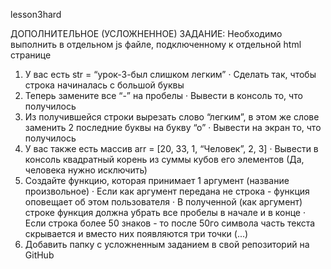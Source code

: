 lesson3hard

ДОПОЛНИТЕЛЬНОЕ (УСЛОЖНЕННОЕ) ЗАДАНИЕ:
Необходимо выполнить в отдельном js файле, подключенному к отдельной html странице
1) У вас есть str = “урок-3-был слишком легким”
·        Сделать так, чтобы строка начиналась с большой буквы
2) Теперь замените все “-” на пробелы
·        Вывести в консоль то, что получилось
3) Из получившейся строки вырезать слово “легким”, в этом же слове заменить 2 последние буквы на букву “о”
·        Вывести на экран то, что получилось
4) У вас также есть массив arr = [20, 33, 1, “Человек”, 2, 3]
·        Вывести в консоль квадратный корень из суммы кубов его элементов (Да, человека нужно исключить)
5) Создайте функцию, которая принимает 1 аргумент (название произвольное)
·        Если как аргумент передана не строка - функция оповещает об этом пользователя
·        В полученной (как аргумент) строке функция должна убрать все пробелы в начале и в конце
·        Если строка более 50 знаков - то после 50го символа часть текста скрывается и вместо них появляются три точки (...)
6) Добавить папку с усложненным заданием в свой репозиторий на GitHub